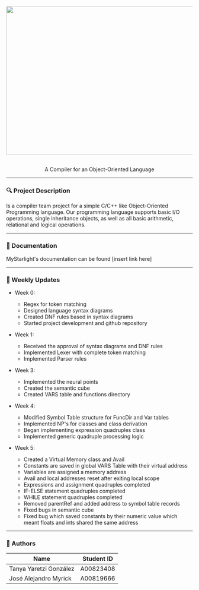 <div align="center">
<img src="myStarlight.png" height="400"  width="600">
  <br />
  <br />
<p>A Compiler for an Object-Oriented Language </p>
  
</div>


---
### 🔍 Project Description
Is a compiler team project for a simple C/C++ like Object-Oriented Programming language. Our programming language supports basic I/O operations, single inheritance objects, as well as all basic arithmetic, relational and logical operations.

---
### 👀 Documentation
MyStarlight's documentation can be found [insert link here]

---
### 📖 Weekly Updates
- Week 0:
  - Regex for token matching
  - Designed language syntax diagrams
  - Created DNF rules based in syntax diagrams
  - Started project development and github repository
  
- Week 1:
  - Received the approval of syntax diagrams and DNF rules
  - Implemented Lexer with complete token matching
  - Implemented Parser rules
  
- Week 3:
  - Implemented the neural points
  - Created the semantic cube
  - Created VARS table and functions directory

- Week 4:
  - Modified Symbol Table structure for FuncDir and Var tables
  - Implemented NP's for classes and class derivation
  - Began implementing expression quadruples class
  - Implemented generic quadruple processing logic

- Week 5:
  - Created a Virtual Memory class and Avail
  - Constants are saved in global VARS Table with their virtual address
  - Variables are assigned a memory address
  - Avail and local addresses reset after exiting local scope
  - Expressions and assignment quadruples completed
  - IF-ELSE statement quadruples completed
  - WHILE statement quadruples completed
  - Removed parentRef and added address to symbol table records
  - Fixed bugs in semantic cube
  - Fixed bug which saved constants by their numeric value which meant floats and ints shared the same address

  
---
### 🤖 Authors
| Name                   | Student ID |
| ---------------------- | ---------- |
| Tanya Yaretzi González | A00823408  |
| José Alejandro Myrick  | A00819666  |
